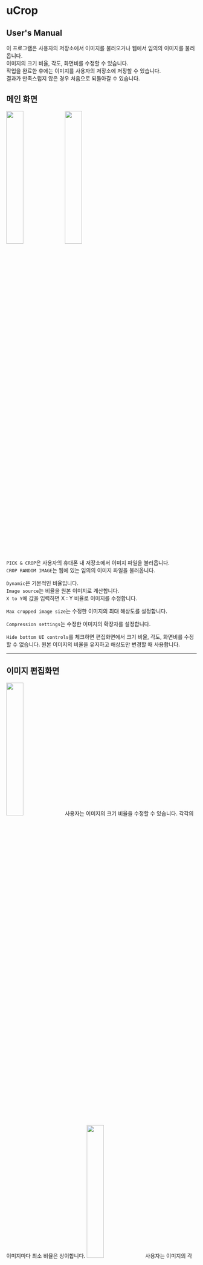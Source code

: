 uCrop
=============
User's Manual
-------------
이 프로그램은 사용자의 저장소에서 이미지를 불러오거나 웹에서 임의의 이미지를 불러옵니다.  
이미지의 크기 비율, 각도, 화면비를 수정할 수 있습니다.  
작업을 완료한 후에는 이미지를 사용자의 저장소에 저장할 수 있습니다.  
결과가 만족스럽지 않은 경우 처음으로 되돌아갈 수 있습니다.  

## 메인 화면  
<img src="https://github.com/ReDvGaMe/chosun_OSSW_devsign/blob/KJY/image/main_01.PNG?raw=true" width="30%">
<img src="https://github.com/ReDvGaMe/chosun_OSSW_devsign/blob/KJY/image/main_02.PNG?raw=true" width="30%">

`PICK & CROP`은 사용자의 휴대폰 내 저장소에서 이미지 파일을 불러옵니다.  
`CROP RANDOM IMAGE`는 웹에 있는 임의의 이미지 파일을 불러옵니다.  

`Dynamic`은 기본적인 비율입니다.  
`Image source`는 비율을 원본 이미지로 계산합니다.  
`X to Y`에 값을 입력하면 X : Y 비율로 이미지를 수정합니다.  

`Max cropped image size`는 수정한 이미지의 최대 해상도를 설정합니다.  

`Compression settings`는 수정한 이미지의 확장자를 설정합니다.  

`Hide bottom UI controls`를 체크하면 편집화면에서 크기 비율, 각도, 화면비를 수정할 수 없습니다. 원본 이미지의 비율을 유지하고 해상도만 변경할 때 사용합니다.  
- - -

## 이미지 편집화면
<img src="https://github.com/ReDvGaMe/chosun_OSSW_devsign/blob/KJY/image/zoom.gif?raw=true" width="30%">  
사용자는 이미지의 크기 비율을 수정할 수 있습니다.  
각각의 이미지마다 최소 비율은 상이합니다.  
<img src="https://github.com/ReDvGaMe/chosun_OSSW_devsign/blob/KJY/image/rotation.gif?raw=true" width="30%">  
사용자는 이미지의 각도를 수정할 수 있습니다.  
화면 우측의 버튼을 터치하면 우측으로 90도 회전합니다.  
하단의 바에서 미세하게 조정할 수 있습니다.  
좌측의 X 버튼을 터치하면 최초의 상태로 되돌아갑니다.  
<img src="https://github.com/ReDvGaMe/chosun_OSSW_devsign/blob/KJY/image/crop.gif?raw=true" width="30%">  
사용자는 이미지의 화면비를 수정할 수 있습니다.  
화면비는 1:1, 3:4, ORIGINAL(원본), 3:2, 16:9가 있습니다.  
<img src="https://github.com/ReDvGaMe/chosun_OSSW_devsign/blob/KJY/image/square_30to50.PNG?raw=true" width="30%">  
메인 화면의 Aspect ratio 영역에서 Square을 선택할 경우 화면 크기 비율과 각도만 수정이 가능합니다.  


- - -

## 결과 화면
<img src="https://github.com/ReDvGaMe/chosun_OSSW_devsign/blob/KJY/image/result.PNG?raw=true" width="30%">
사용자 임의대로 화면 상단 우측의 체크 표시를 터치하면 결과 화면이 나옵니다.  
편집이 완료되었으면 다운로드를 할 수 있고, 되돌아 갈 경우 메인 화면이 나옵니다.
